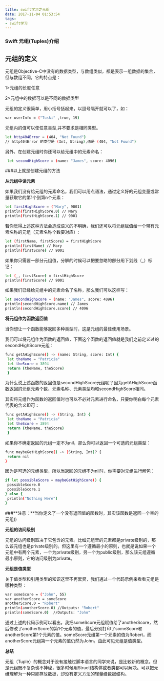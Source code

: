 ```yaml
---
title: swift学习之元组
date: 2017-11-04 01:53:54
tags:
- swift学习
---
```


### Swift 元组(Tuples)介绍

## 元组的定义

元组是Objective-C中没有的数据类型，与数组类似，都是表示一组数据的集合，但与数组不同，它的特点是：

<!-- more -->

1>元组的长度任意

2>元组中的数据可以是不同的数据类型

元组的定义很简单，用小括号括起来，以逗号隔开就可以了，如：

```bash
var userInfo = ("Tuski" ,true, 19)  
```

元组内的值可以使任意类型,并不要求是相同类型。

```bash
let http404Error = (404, "Not Found")
// http404Error 的类型是 (Int, String),值是 (404, "Not Found")
```

另外，在创建元组时你还可以给元组中的元素命名：

```bash
 let secondHighScore = (name: "James", score: 4096)
```

###以上就是创建元组的方法

**从元组中读元素**

如果我们没有给元组的元素命名，我们可以用点语法，通过定义好的元组变量或常量获取它的第1个到第n个元素：

```bash
let firstHighScore = ("Mary", 9001)
println(firstHighScore.0) // Mary
println(firstHighScore.1) // 9001
```

若你觉得上述这种方法会造成语义的不明确，我们还可以将元组赋值给一个带有元素名称的元组（元素名称个数要对应）:

```bash
let (firstName, firstScore) = firstHighScore
println(firstName) // Mary
println(firstScore) // 9001
```

如果你只需要一部分元组值，分解的时候可以把要忽略的部分用下划线（_）标记：

```bash
let (_, firstScore) = firstHighScore
println(firstScore) // 9001
```

如果我们已经给元组中的元素命名了名称，那么我们可以这样写：

```bash
let secondHighScore = (name: "James", score: 4096)
println(secondHighScore.name) // James
println(secondHighScore.score) // 4096
```

**将元组作为函数返回值**

当你想让一个函数能够返回多种类型时，这是元组的最佳使用场景。

我们可以将元组作为函数的返回值，下面这个函数的返回值就是我们之前定义过的secondHighScore元组：

```bash
func getAHighScore() -> (name: String, score: Int) {
 let theName = "Patricia"
 let theScore = 3894
 return (theName, theScore)
 }
```

为什么说上述函数的返回值是secondHighScore元组呢？因为getAHighScore函数返回的元组元素个数、元素名称、元素类型均和secondHighScore相同。



其实将元组作为函数的返回值时也可以不必对元素进行命名，只要你明白每个元素代表的含义即可：

```bash
func getAHighScore() -> (String, Int) {
 let theName = "Patricia"
 let theScore = 3894
 return (theName, theScore)
 }
```

如果你不确定返回的元组一定不为nil，那么你可以返回一个可选的元组类型：

```bash
func maybeGetHighScore() -> (String, Int)? {
 return nil
}
```

因为是可选的元组类型，所以当返回的元组不为nil时，你需要对元组进行解包：

```bash
if let possibleScore = maybeGetHighScore() {
 possibleScore.0
 possibleScore.1
} else {
 println("Nothing Here")
}
```

###**注意：**当你定义了一个没有返回值的函数时，其实该函数是返回一个空的元组()



**元组的访问级别**

元组的访问级别取决于它包含的元素。比如元组里的元素都是private级别的，那么该元组也是private级别的。但这里有一个遵循最小的原则，也就是说如果一个元组中有两个元素，一个为private级别，另一个为public级别，那么该元组遵循最小原则，它的访问级别为private。



**元组是值类型**

关于值类型和引用类型的知识这里不再累赘，我们通过一个代码示例来看看元组是哪种类型：

```bash
var someScore = ("John", 55)
var anotherScore = someScore
anotherScore.0 = "Robert"
println(anotherScore.0) //Outputs: "Robert"
println(someScore.0)  //Outputs: "John"
```

通过上述的代码示例可以看出，我把someScore元组赋值给了anotherScore，然后修改了anotherScore的第1个元素的值，最后分别打印了someScore和anotherScore第1个元素的值。someScore元组第一个元素的值为Robert，而anotherScore元组第一个元素的值仍然为John。由此可见元组是值类型。

**总结**

元组（Tuple）的概念对于没有接触过脚本语言的同学来说，是比较新的概念。但是元组既不复杂也不神秘，很多时候用Struct结构体或者类都可以解决。可以把元组理解为一种只能存放数据，却没有定义方法的轻量级数据结构。